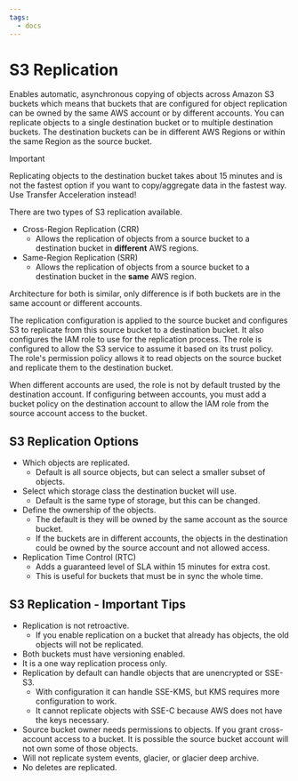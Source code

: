 ```yaml
---
tags:
  - docs
---
```

# S3 Replication

Enables automatic, asynchronous copying of objects across Amazon S3 buckets which means that buckets that are configured for object replication can be owned by the same AWS account or by different accounts. You can replicate objects to a single destination bucket or to multiple destination buckets. The destination buckets can be in different AWS Regions or within the same Region as the source bucket. 

>[!important]
>Replicating objects to the destination bucket takes about 15 minutes and is not the fastest option if you want to copy/aggregate data in the fastest way. Use Transfer Acceleration instead!


There are two types of S3 replication available.

-   Cross-Region Replication (CRR)
    -   Allows the replication of objects from a source bucket to a destination bucket in **different** AWS regions.
-   Same-Region Replication (SRR)
    -   Allows the replication of objects from a source bucket to a destination bucket in the **same** AWS region.

Architecture for both is similar, only difference is if both buckets are in the same account or different accounts.

The replication configuration is applied to the source bucket and configures S3 to replicate from this source bucket to a destination bucket. It also configures the IAM role to use for the replication process. The role is configured to allow the S3 service to assume it based on its trust policy. The role's permission policy allows it to read objects on the source bucket and replicate them to the destination bucket.

When different accounts are used, the role is not by default trusted by the destination account. If configuring between accounts, you must add a bucket policy on the destination account to allow the IAM role from the source account access to the bucket.

## S3 Replication Options

-   Which objects are replicated.
    -   Default is all source objects, but can select a smaller subset of objects.
-   Select which storage class the destination bucket will use.
    -   Default is the same type of storage, but this can be changed.
-   Define the ownership of the objects.
    -   The default is they will be owned by the same account as the source bucket.
    -   If the buckets are in different accounts, the objects in the destination could be owned by the source account and not allowed access.
-   Replication Time Control (RTC)
    -   Adds a guaranteed level of SLA within 15 minutes for extra cost.
    -   This is useful for buckets that must be in sync the whole time.

## S3 Replication - Important Tips
-   Replication is not retroactive.
    -   If you enable replication on a bucket that already has objects, the old objects will not be replicated.
-   Both buckets must have versioning enabled.
-   It is a one way replication process only.
-   Replication by default can handle objects that are unencrypted or SSE-S3.
    -   With configuration it can handle SSE-KMS, but KMS requires more configuration to work.
    -   It cannot replicate objects with SSE-C because AWS does not have the keys necessary.
-   Source bucket owner needs permissions to objects. If you grant cross-account access to a bucket. It is possible the source bucket account will not own some of those objects.
-   Will not replicate system events, glacier, or glacier deep archive.
-   No deletes are replicated.